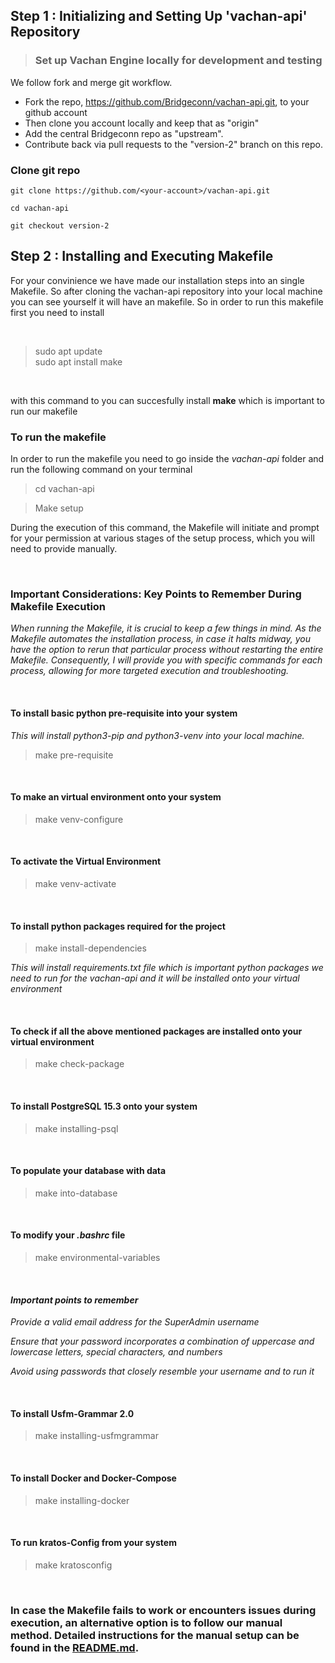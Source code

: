 
## Step 1 : Initializing and Setting Up 'vachan-api' Repository

>### Set up Vachan Engine locally for development and testing

We follow fork and merge git workflow.
* Fork the repo, https://github.com/Bridgeconn/vachan-api.git, to your github account
* Then clone you account locally and keep that as "origin"
* Add the central Bridgeconn repo as "upstream".
* Contribute back via pull requests to the "version-2" branch on this repo.

### Clone git repo

```git clone https://github.com/<your-account>/vachan-api.git```

```cd vachan-api```

```git checkout version-2```


## Step 2 : Installing and Executing Makefile

For your convinience we have made our installation steps into an single Makefile. So after cloning the vachan-api repository into your local machine you can see yourself it will have an makefile. So in order to run this makefile first you need to install 

<br>

> sudo apt update\
sudo apt install make

<br>

with this command to you can succesfully install **make**  which is important to run our makefile

### **To run the makefile**
In order to run the makefile you need to go inside the _vachan-api_  folder and run the following command on your terminal

> cd vachan-api 

> Make setup


During the execution of this command, the Makefile will initiate and prompt for your permission at various stages of the setup process, which you will need to provide manually.

<br>

### **Important Considerations: Key Points to Remember During Makefile Execution**

*When running the Makefile, it is crucial to keep a few things in mind. As the Makefile automates the installation process, in case it halts midway, you have the option to rerun that particular process without restarting the entire Makefile. Consequently, I will provide you with specific commands for each process, allowing for more targeted execution and troubleshooting.*

<br>

#### **To install basic python pre-requisite into your system**

*This will install python3-pip and python3-venv into your local machine.*

> make pre-requisite

<br>

#### **To make an virtual environment onto your system**

>	make venv-configure

<br>

#### **To activate the Virtual Environment**

>	make venv-activate

<br>


#### **To install python packages required for the project**

>	make install-dependencies

*This will install requirements.txt file which is important python packages we need to run for the vachan-api and it will be installed onto your virtual environment*

<br>

####  **To check if all the above mentioned packages are installed onto your virtual environment**

>	make check-package

<br>

#### **To install PostgreSQL 15.3 onto your system**

>	make installing-psql

<br>

####  **To populate your database with data**

>	make into-database

<br>

#### **To modify your _.bashrc_ file**
>	make environmental-variables

<br>

#### _**Important points to remember**_

*Provide a valid email address for the SuperAdmin username*

*Ensure that your password incorporates a combination of uppercase and   lowercase letters, special characters, and numbers*

*Avoid using passwords that closely resemble  your username and to run it*



<br>

#### **To install Usfm-Grammar 2.0**

>	make installing-usfmgrammar

<br>

#### **To install Docker and Docker-Compose**

>	make installing-docker

<br>

#### **To run kratos-Config from your system**

>	make kratosconfig

<br>

### In case the Makefile fails to work or encounters issues during execution, an alternative option is to follow our manual method. Detailed instructions for the manual setup can be found in the [README.md](README.md).

